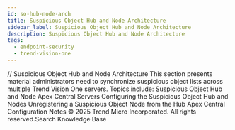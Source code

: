 ```yaml
---
id: so-hub-node-arch
title: Suspicious Object Hub and Node Architecture
sidebar_label: Suspicious Object Hub and Node Architecture
description: Suspicious Object Hub and Node Architecture
tags:
  - endpoint-security
  - trend-vision-one
---
```


/*<![CDATA[*/ $('#title').html($('meta[name=map-description]').attr('content')); /*]]>*/ Suspicious Object Hub and Node Architecture This section presents material administrators need to synchronize suspicious object lists across multiple Trend Vision One servers. Topics include: Suspicious Object Hub and Node Apex Central Servers Configuring the Suspicious Object Hub and Nodes Unregistering a Suspicious Object Node from the Hub Apex Central Configuration Notes © 2025 Trend Micro Incorporated. All rights reserved.Search Knowledge Base